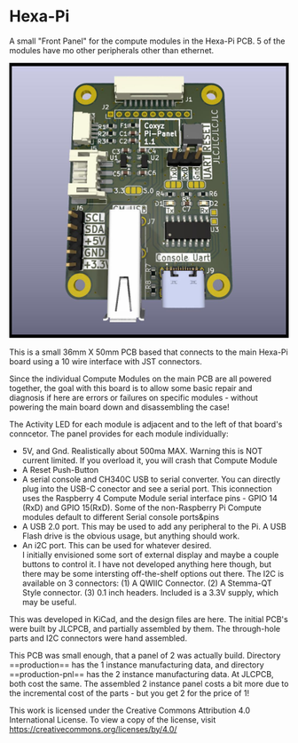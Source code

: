 # Hexa-Pi
A small "Front Panel" for the compute modules in the Hexa-Pi PCB.
5 of the modules have mo other peripherals other than ethernet.

![the Pi-Panel PCB](doc/Pi-Panel_1.1.jpg)

This is a small 36mm X 50mm PCB based that connects to the main Hexa-Pi board
using a 10 wire interface with JST connectors.

Since the individual Compute Modules on the main PCB are all powered together,
the goal with this board is to allow some basic repair and diagnosis if here are errors 
or failures on specific modules - without powering the main board down and disassembling the case!

The Activity LED for each module is adjacent and to the left of that board's conncetor.
The panel provides for each module individually:
- 5V, and Gnd. Realistically about 500ma MAX.
  Warning this is NOT current limited. 
  If you overload it, you will crash that Compute Module
- A Reset Push-Button
- A serial console and CH340C USB to serial converter.
  You can directly plug into the USB-C conector and see a serial port.
  This iconnection uses the Raspberry 4 Compute Module serial interface pins -
  GPIO 14 (RxD) and GPIO 15(RxD). Some of the non-Raspberry Pi
  Compute modules default to different Serial console ports&pins
- A USB 2.0 port. This may be used to add any peripheral to the Pi.
  A USB Flash drive is the obvious usage, but anything should work.
- An i2C port. This can be used for whatever desired.  
  I initially envisioned some sort of external display and maybe a couple
  buttons to control it.  I have not developed anything here though, but
  there may be some intersting off-the-shelf options out there.
  The I2C is available on 3 connectors:
  (1) A QWIIC Connector.
  (2) A Stemma-QT Style connector.
  (3) 0.1 inch headers.  Included is a 3.3V supply, which may be useful.

This was developed in KiCad, and the design files are here.
The initial PCB's were built by JLCPCB, and partially assembled by them.
The through-hole parts and I2C connectors were hand assembled.

This PCB was small enough, that a panel of 2 was actually build.
Directory ==production== has the 1 instance manufacturing data, and
directory ==production-pnl== has the 2 instance manufacturing data.
At JLCPCB, both cost the same. 
The assembled 2 instance panel costs a bit more due
to the incremental cost of the parts - but you get 2 for the price of 1!

This work is licensed under the Creative Commons Attribution 4.0 International License. To view a copy of the license, visit https://creativecommons.org/licenses/by/4.0/
